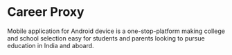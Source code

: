 # Career Proxy
Mobile application for Android device is a one-stop-platform making college and school selection easy for students and
parents looking to pursue education in India and aboard.
